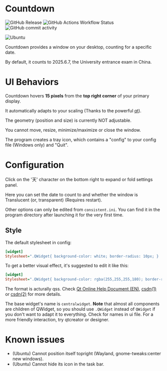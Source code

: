 # Countdown
![GitHub Release](https://img.shields.io/github/v/release/Tianming-Wu/Countdown)
![GitHub Actions Workflow Status](https://img.shields.io/github/actions/workflow/status/Tianming-Wu/Countdown/main.yml)
![GitHub commit activity](https://img.shields.io/github/commit-activity/m/Tianming-Wu/Countdown)

![Ubuntu](https://github.com/user-attachments/assets/dafc5caf-3cbd-4c77-a459-6f04da13829c)


Countdown provides a window on your desktop, counting for a specific date.

By default, it counts to 2025.6.7, the University entrance exam in China.

# UI Behaviors
Countdown hovers **15 pixels** from the **top right corner** of your primary display.

It automatically adapts to your scaling (Thanks to the powerful [qt](https://qt.io)).

The geometry (position and size) is currently NOT adjustable.

You cannot move, resize, minimize/maximize or close the window.

The program creates a tray icon, which contains a "config" to your config file (Windows only) and "Quit".

# Configuration
Click on the '天' character on the bottom right to expand or fold settings panel.

Here you can set the date to count to and whether the window is Translucent (or, transparent) (Requires restart).

Other options can only be edited from `consistent.ini`.
You can find it in the program directory after launching it for the very first time.

## Style
The default stylesheet in config:
```ini
[widget]
Stylesheet=".QWidget{ background-color: white; border-radius: 10px; } .QLabel{ color:black }"
```

To get a better visual effect, it's suggested to edit it like this:
```ini
[widget]
Stylesheet=".QWidget{ background-color: rgba(255,255,255,180); border-radius: 10px; } .QLabel{ color:black }"
```
The format is acturally qss. Check [Qt Online Help Document (EN)](https://doc.qt.io/qt-6/stylesheet.html), [csdn(1)](https://blog.csdn.net/zwcslj/article/details/140154933) or [csdn(2)](https://blog.csdn.net/martian665/article/details/142520397) for more details.

The base widget's name is `centralwidget`. **Note** that almost all components are children of QWidget, so you should use `.QWidget` instead of `QWidget` if you don't want to adapt it to everything. Check for names in ui file. For a more friendly interaction, try qtcreator or designer.


# Known issues
- (Ubuntu) Cannot position itself topright (Wayland, gnome-tweaks:center new windows).
- (Ubuntu) Cannot hide its icon in the task bar.
